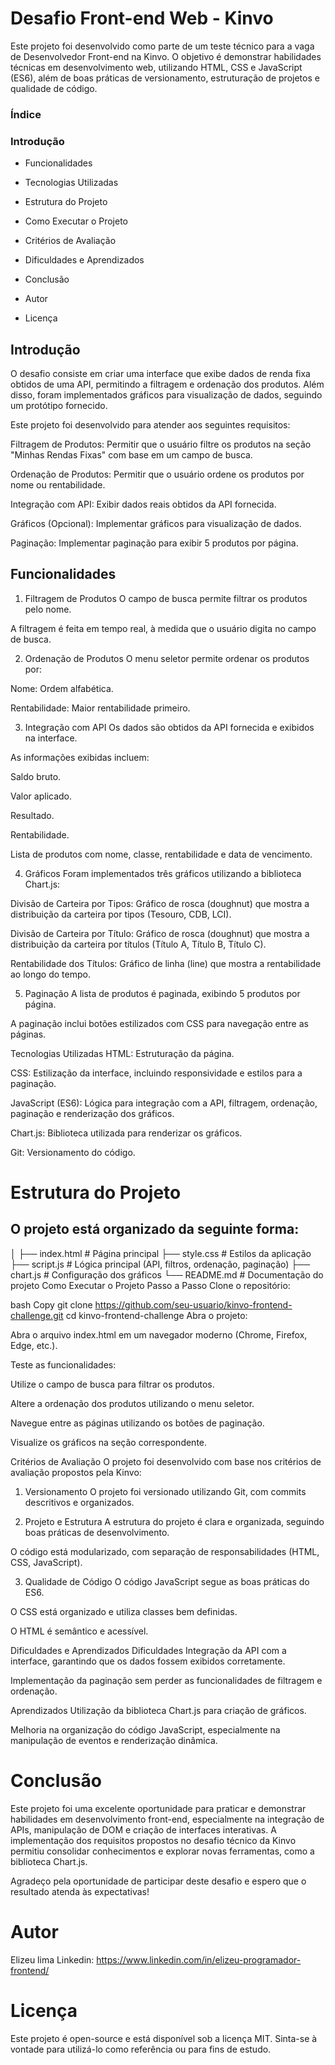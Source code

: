 # Desafio Front-end Web - Kinvo
Este projeto foi desenvolvido como parte de um teste técnico para a vaga de Desenvolvedor Front-end na Kinvo. O objetivo é demonstrar habilidades técnicas em desenvolvimento web, utilizando HTML, CSS e JavaScript (ES6), além de boas práticas de versionamento, estruturação de projetos e qualidade de código.

### Índice
### Introdução

* Funcionalidades

* Tecnologias Utilizadas

* Estrutura do Projeto

* Como Executar o Projeto

* Critérios de Avaliação

* Dificuldades e Aprendizados

* Conclusão

* Autor

* Licença

## Introdução

O desafio consiste em criar uma interface que exibe dados de renda fixa obtidos de uma API, permitindo a filtragem e ordenação dos produtos. Além disso, foram implementados gráficos para visualização de dados, seguindo um protótipo fornecido.

Este projeto foi desenvolvido para atender aos seguintes requisitos:

Filtragem de Produtos: Permitir que o usuário filtre os produtos na seção "Minhas Rendas Fixas" com base em um campo de busca.

Ordenação de Produtos: Permitir que o usuário ordene os produtos por nome ou rentabilidade.

Integração com API: Exibir dados reais obtidos da API fornecida.

Gráficos (Opcional): Implementar gráficos para visualização de dados.

Paginação: Implementar paginação para exibir 5 produtos por página.

## Funcionalidades

1. Filtragem de Produtos
O campo de busca permite filtrar os produtos pelo nome.

A filtragem é feita em tempo real, à medida que o usuário digita no campo de busca.

2. Ordenação de Produtos
O menu seletor permite ordenar os produtos por:

Nome: Ordem alfabética.

Rentabilidade: Maior rentabilidade primeiro.

3. Integração com API
Os dados são obtidos da API fornecida e exibidos na interface.

As informações exibidas incluem:

Saldo bruto.

Valor aplicado.

Resultado.

Rentabilidade.

Lista de produtos com nome, classe, rentabilidade e data de vencimento.

4. Gráficos
Foram implementados três gráficos utilizando a biblioteca Chart.js:

Divisão de Carteira por Tipos: Gráfico de rosca (doughnut) que mostra a distribuição da carteira por tipos (Tesouro, CDB, LCI).

Divisão de Carteira por Título: Gráfico de rosca (doughnut) que mostra a distribuição da carteira por títulos (Título A, Título B, Título C).

Rentabilidade dos Títulos: Gráfico de linha (line) que mostra a rentabilidade ao longo do tempo.

5. Paginação
A lista de produtos é paginada, exibindo 5 produtos por página.

A paginação inclui botões estilizados com CSS para navegação entre as páginas.

Tecnologias Utilizadas
HTML: Estruturação da página.

CSS: Estilização da interface, incluindo responsividade e estilos para a paginação.

JavaScript (ES6): Lógica para integração com a API, filtragem, ordenação, paginação e renderização dos gráficos.

Chart.js: Biblioteca utilizada para renderizar os gráficos.

Git: Versionamento do código.

# Estrutura do Projeto

## O projeto está organizado da seguinte forma:



│
├── index.html          # Página principal
├── style.css           # Estilos da aplicação
├── script.js           # Lógica principal (API, filtros, ordenação, paginação)
├── chart.js            # Configuração dos gráficos
└── README.md           # Documentação do projeto
Como Executar o Projeto
Passo a Passo
Clone o repositório:

bash
Copy
git clone https://github.com/seu-usuario/kinvo-frontend-challenge.git
cd kinvo-frontend-challenge
Abra o projeto:

Abra o arquivo index.html em um navegador moderno (Chrome, Firefox, Edge, etc.).

Teste as funcionalidades:

Utilize o campo de busca para filtrar os produtos.

Altere a ordenação dos produtos utilizando o menu seletor.

Navegue entre as páginas utilizando os botões de paginação.

Visualize os gráficos na seção correspondente.

Critérios de Avaliação
O projeto foi desenvolvido com base nos critérios de avaliação propostos pela Kinvo:

1. Versionamento
O projeto foi versionado utilizando Git, com commits descritivos e organizados.

2. Projeto e Estrutura
A estrutura do projeto é clara e organizada, seguindo boas práticas de desenvolvimento.

O código está modularizado, com separação de responsabilidades (HTML, CSS, JavaScript).

3. Qualidade de Código
O código JavaScript segue as boas práticas do ES6.

O CSS está organizado e utiliza classes bem definidas.

O HTML é semântico e acessível.

Dificuldades e Aprendizados
Dificuldades
Integração da API com a interface, garantindo que os dados fossem exibidos corretamente.

Implementação da paginação sem perder as funcionalidades de filtragem e ordenação.

Aprendizados
Utilização da biblioteca Chart.js para criação de gráficos.

Melhoria na organização do código JavaScript, especialmente na manipulação de eventos e renderização dinâmica.

# Conclusão

Este projeto foi uma excelente oportunidade para praticar e demonstrar habilidades em desenvolvimento front-end, especialmente na integração de APIs, manipulação de DOM e criação de interfaces interativas. A implementação dos requisitos propostos no desafio técnico da Kinvo permitiu consolidar conhecimentos e explorar novas ferramentas, como a biblioteca Chart.js.

Agradeço pela oportunidade de participar deste desafio e espero que o resultado atenda às expectativas!

# Autor
Elizeu lima
Linkedin: https://www.linkedin.com/in/elizeu-programador-frontend/
 

# Licença
Este projeto é open-source e está disponível sob a licença MIT. Sinta-se à vontade para utilizá-lo como referência ou para fins de estudo.
